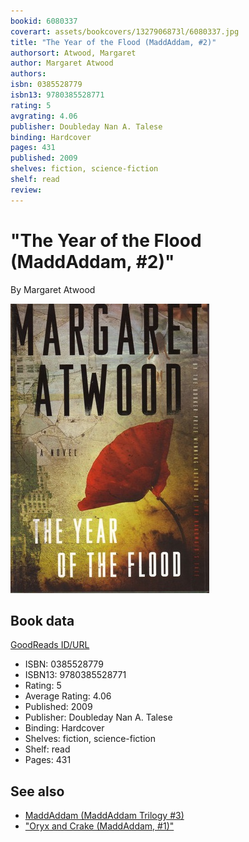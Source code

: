 ```yaml
---
bookid: 6080337
coverart: assets/bookcovers/1327906873l/6080337.jpg
title: "The Year of the Flood (MaddAddam, #2)"
authorsort: Atwood, Margaret
author: Margaret Atwood
authors: 
isbn: 0385528779
isbn13: 9780385528771
rating: 5
avgrating: 4.06
publisher: Doubleday Nan A. Talese
binding: Hardcover
pages: 431
published: 2009
shelves: fiction, science-fiction
shelf: read
review: 
---
```


# "The Year of the Flood (MaddAddam, #2)"

By Margaret Atwood

![](../../assets/bookcovers/1327906873l/6080337.jpg)

## Book data

[GoodReads ID/URL](https://www.goodreads.com/book/show/6080337)

- ISBN: 0385528779
- ISBN13: 9780385528771
- Rating: 5
- Average Rating: 4.06
- Published: 2009
- Publisher: Doubleday Nan A. Talese
- Binding: Hardcover
- Shelves: fiction, science-fiction
- Shelf: read
- Pages: 431


## See also

- [MaddAddam (MaddAddam Trilogy #3)](MaddAddam_MaddAddam_Trilogy_3.md)
- ["Oryx and Crake (MaddAddam, #1)"](Oryx_and_Crake_MaddAddam__1.md)
